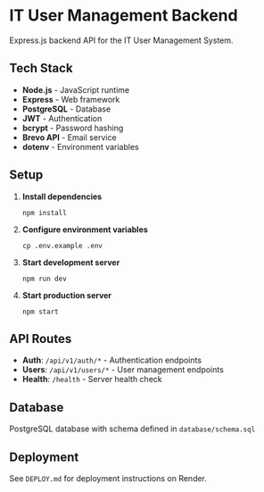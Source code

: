 # IT User Management Backend

Express.js backend API for the IT User Management System.

## Tech Stack

- **Node.js** - JavaScript runtime
- **Express** - Web framework
- **PostgreSQL** - Database
- **JWT** - Authentication
- **bcrypt** - Password hashing
- **Brevo API** - Email service
- **dotenv** - Environment variables

## Setup

1. **Install dependencies**

   ```
   npm install
   ```

2. **Configure environment variables**

   ```
   cp .env.example .env
   ```

3. **Start development server**

   ```
   npm run dev
   ```

4. **Start production server**
   ```
   npm start
   ```

## API Routes

- **Auth**: `/api/v1/auth/*` - Authentication endpoints
- **Users**: `/api/v1/users/*` - User management endpoints
- **Health**: `/health` - Server health check

## Database

PostgreSQL database with schema defined in `database/schema.sql`

## Deployment

See `DEPLOY.md` for deployment instructions on Render.
